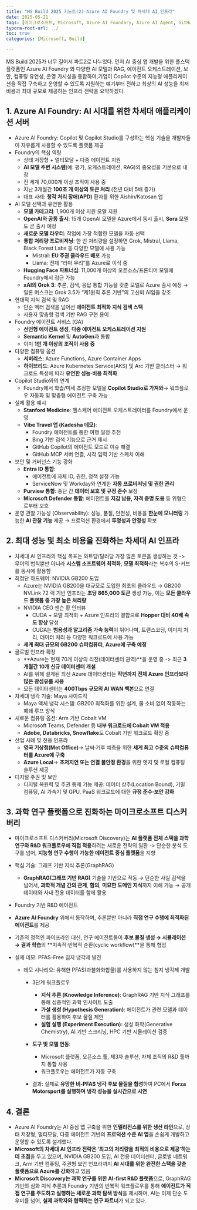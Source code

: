 ```yaml
---
title: "MS Build 2025 키노트(2)-Azure AI Foundry 및 차세대 AI 인프라"
date: 2025-05-21
tags: [마이크로소프트, Microsoft, Azure AI Foundary, Azure AI Agent, GitHub Copilot, Github, Visual Studio, Copilot, 코파일럿, OpenAI, Codex, Microsoft 365 Copilot, Copilot Studio, Teams, Azure, NL Web, SQL Server 2025, Microsoft Fabric ]
typora-root-url: ../
toc: true
categories: [Microsoft, Build]

---
```


MS Build 2025가 너무 길어서 파트2로 나누었다. 먼저 AI 중심 앱 개발을 위한 풀스택 플랫폼인 Azure AI Foundry 와 다양한 AI 모델과 RAG, 에이전트 오케스트레이션, 보안, 컴퓨팅 유연성, 운영 가시성을 통합하여,기업이 Copilot 수준의 지능형 애플리케이션을 직접 구축하고 운영할 수 있도록 지원하는 얘기부터 전하고 최상의 AI 성능을 최저 비용과 최대 규모로 제공하는 인프라 전략을 요약하겠다.



## 1. Azure AI Foundry: AI 시대를 위한 차세대 애플리케이션 서버 

* Azure AI Foundry: Copilot 및 Copilot Studio를 구성하는 핵심 기술을 개발자들이 자유롭게 사용할 수 있도록 플랫폼 제공
* Foundry의 핵심 역량
  * 상태 저장형 + 멀티모달 + 다중 에이전트 지원
  * **AI 모델 주변 시스템**(예: 평가, 오케스트레이션, RAG)의 중요성을 기본으로 내장
  * 전 세계 70,000개 이상 조직이 사용 중
  * 지난 3개월간 **100조 개 이상의 토큰 처리** (전년 대비 5배 증가)
  * 대표 사례: **청각 처리 장애(APD)** 환자를 위한 Aishin/Katosan 앱
* AI 모델 선택과 유연한 활용
  * **모델 카테고리**: 1,900개 이상 지원 모델 지원
  * **OpenAI와 공동 출시**: 15개 OpenAI 모델을 Azure에서 동시 출시, **Sora** 모델도 곧 출시 예정
  * **새로운 모델 라우터**: 작업에 가장 적합한 모델을 자동 선택
  * **통합 처리량 프로비저닝**: 한 번 처리량을 설정하면 Grok, Mistral, Llama, Black Forest Labs 등 다양한 모델에 사용 가능
    - Mistral: **EU 주권 클라우드 배포** 가능
    - Llama: 전체 “라마 무리”를 Azure로 이식 중
  * **Hugging Face 파트너십**: 11,000개 이상의 오픈소스/프론티어 모델에 Foundry에서 접근 가능
  * **xAI의 Grok 3**: 추론, 검색, 응답 통합 기능을 갖춘 모델로 Azure 출시 예정
     → 일론 머스크는 Grok 3.5가 “제1원칙 추론 기반”의 고신뢰 AI임을 강조
* 현대적 지식 검색 및 RAG
  * 단순 벡터 검색을 넘어선 **에이전트 최적화 지식 검색 스택**
  * 사용자 맞춤형 검색 기반 RAG 구현 용이
* Foundry 에이전트 서비스 (GA)
  * **선언형 에이전트 생성**, **다중 에이전트 오케스트레이션 지원**
  * **Semantic Kernel** 및 **AutoGen**과 통합
  * 이미 **1만 개 이상의 조직이 사용 중**
* 다양한 컴퓨팅 옵션
  * **서버리스**: Azure Functions, Azure Container Apps
  * **하이브리드**: Azure Kubernetes Service(AKS) 및 Arc 기반 클러스터 → 워크로드 특성에 따라 **유연한 성능·비용 최적화**
* Copilot Studio와의 연계
  * Foundry에서 학습/미세 조정한 모델을 **Copilot Studio로 가져와**→ 워크플로우 자동화 및 맞춤형 에이전트 구축 가능
* 실제 활용 예시
  * **Stanford Medicine**: 헬스케어 에이전트 오케스트레이터를 Foundry에서 운영
  * **Vibe Travel 앱 (Kadesha 데모)**:
    - Foundry 에이전트를 통한 여행 일정 추천
    - Bing 기반 검색 기능으로 근거 제시
    - GitHub Copilot의 에이전트 모드로 이슈 해결
    - GitHub MCP 서버 연결, 시각 입력 기반 스케치 이해
* 보안 및 거버넌스 기능 강화
  * **Entra ID 통합**:
    * 에이전트에 자체 ID, 권한, 정책 설정 가능
    * ServiceNow 및 Workday와 연계한 **자동 프로비저닝 및 권한 관리**
  * **Purview 통합**: 종단 간 **데이터 보호 및 규정 준수** 보장
  * **Microsoft Defender 통합**: 에이전트를 **지갑 남용, 자격 증명 도용** 등 위협으로부터 보호
* 운영 관찰 가능성 (Observability): 성능, 품질, 안전성, 비용을 **한눈에 모니터링** 가능한 **AI 관찰 기능** 제공 → 프로덕션 환경에서 **투명성과 안정성** 확보



## 2. 최대 성능 및 최소 비용을 진화하는 차세대 AI 인프라 

* 차세대 AI 인프라의 핵심 목표는 와트당/달러당 가장 많은 토큰을 생성하는 것 -> 무어의 법칙뿐만 아니라 **시스템 소프트웨어 최적화**, **모델 최적화**라는 복수의 S-커브를 동시에 활용함
* 최첨단 하드웨어: NVIDIA GB200 도입
  * Azure는 NVIDIA GB200을 대규모로 도입한 최초의 클라우드 → GB200 NVLink 72 랙 기반 인프라는 **초당 865,000 토큰** 생성 가능, 이는 **모든 클라우드 플랫폼 중 가장 높은 처리량**
  * NVIDIA CEO 젠슨 황 인터뷰
    * CUDA + 모델 최적화 + Azure 인프라의 결합으로 **Hopper 대비 40배 속도 향상** 달성
    * CUDA는 **범용성과 알고리즘 가속 능력**이 뛰어나며, 트랜스코딩, 이미지 처리, 데이터 처리 등 다양한 워크로드에 사용 가능
  * **세계 최대 규모의 GB200 슈퍼컴퓨터**, **Azure에 구축 예정**
* 글로벌 인프라 확장
  * **Azure는 현재 70개 이상의 리전(데이터센터 권역)**을 운영 중 -> 최근 **3개월간 10개 신규 데이터센터 개설**
  * AI를 위해 설계된 최신 Azure 데이터센터는 **작년까지 전체 Azure 인프라보다 많은 광섬유를 사용**
  * 모든 데이터센터는 **400Tbps 규모의 AI WAN 백본**으로 연결
* 차세대 냉각 기술: Maya 사이드킥
  * Maya 액체 냉각 시스템: GB200 최적화를 위한 설계, 물 소비 없이 작동하는 폐쇄 루프 방식
* 새로운 컴퓨팅 옵션: Arm 기반 Cobalt VM
  * Microsoft Teams, Defender 등 **내부 워크로드에 Cobalt VM 적용**
  * **Adobe, Databricks, Snowflake**도 Cobalt 기반 워크로드 확장 중
* 산업 사례 및 전용 인프라
  * **영국 기상청(Met Office)**→ 날씨·기후 예측을 위한 **세계 최고 수준의 슈퍼컴퓨터를 Azure에 구축**
  * **Azure Local**→ **초저지연 또는 연결 불안정 환경**을 위한 엣지 및 로컬 컴퓨팅 솔루션 제공
* 디지털 주권 및 보안
  * 디지털 복원력 및 주권 통제 기능 제공: 데이터 상주(Location Bound), 기밀 컴퓨팅, AI 가속기 및 GPU, PaaS 워크로드에 대한 **규정 준수·보안 강화**



## 3. 과학 연구 플랫폼으로 진화하는 마이크로소프트 디스커버리 

* 마이크로소프트 디스커버리(Microsoft Discovery)는 **AI 플랫폼 전체 스택을 과학 연구와 R&D 워크플로우에 직접 적용**하려는 새로운 전략의 일환 -> 단순한 분석 도구를 넘어, **지능형 연구 수행이 가능한 에이전트 중심 플랫폼**을 지향

* 핵심 기술: 그래프 기반 지식 추론(GraphRAG)

  * **GraphRAG(그래프 기반 RAG)** 기술을 기반으로 작동 → 단순한 사실 검색을 넘어서, **과학적 개념 간의 관계**, **함의**, **미묘한 도메인 지식**까지 이해 가능 → 공개 데이터와 사내 전용 데이터를 함께 활용

*  Foundry 기반 R&D 에이전트

  * **Azure AI Foundry** 위에서 동작하며, 추론뿐만 아니라 **직접 연구 수행에 최적화된 에이전트**를 제공
  * 기존의 정적인 파이프라인 대신, 연구 에이전트들이 **후보 물질 생성 → 시뮬레이션 → 결과 학습**의 **지속적·반복적 순환(cyclic workflow)**을 통해 협업

* 실제 데모: PFAS-Free 침지 냉각제 발견

  * 데모 시나리오: 유해한 PFAS(과불화화합물)를 사용하지 않는 침지 냉각제 개발

    * 3단계 워크플로우

      * **지식 추론 (Knowledge Inference)**: GraphRAG 기반 지식 그래프를 통해 심층적인 과학 인사이트 도출
      * **가설 생성 (Hypothesis Generation)**: 에이전트가 관련 모델과 데이터를 활용하여 후보 물질 제안
      * **실험 실행 (Experiment Execution)**: 생성 화학(Generative Chemistry), AI 기반 스크리닝, HPC 기반 시뮬레이션 검증

    * **도구 및 모델 연동**:

      * Microsoft 플랫폼, 오픈소스 툴, 제3자 솔루션, 자체 조직의 R&D 툴까지 통합 사용
      * 워크플로우는 에이전트가 자동 구축

    * 결과: 실제로 **유망한 비-PFAS 냉각 후보 물질을 합성**하여 PC에서 **Forza Motorsport를 실행하며 냉각 성능을 실시간으로 시연**

      

      

## 4. 결론 

* Azure AI Foundry는 AI 중심 앱 구축을 위한 **인텔리전스를 위한 생산 라인**으로, 상태 저장형, 멀티모달, 다중 에이전트 기반의 **프로덕션 수준 AI 앱**을 손쉽게 개발하고 운영할 수 있도록 설계했다. 
* **Microsoft의 차세대 AI 인프라 전략은 ‘최고의 처리량을 최적의 비용으로 제공’하는 데 초점**을 두고 있으며, NVIDIA GB200 도입, AI 전용 데이터센터, 글로벌 네트워크, Arm 기반 컴퓨팅, 주권형 보안 인프라까지 **AI 시대를 위한 완전한 스택을 갖춘 플랫폼으로 Azure를 강화**하고 있음
* **Microsoft Discovery는 과학 연구를 위한 AI-first R&D 플랫폼**으로,
   GraphRAG 기반의 심화 지식 추론과 Foundry 기반의 반복적 워크플로우를 통해
   **에이전트가 직접 연구를 주도하고 실행하는 새로운 과학 탐색 방식**을 제시하며, AI는 이제 단순 도우미를 넘어, **실제 과학자와 협력하는 연구 파트너**가 되고 있다. 